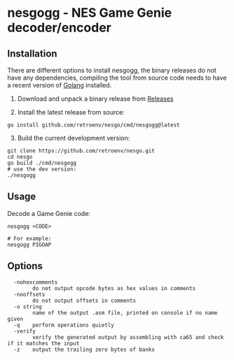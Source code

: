 # nesgogg - NES Game Genie decoder/encoder

## Installation

There are different options to install nesgogg, the binary releases do not have any dependencies, 
compiling the tool from source code needs to have a recent version of [Golang](https://go.dev/) installed.

1. Download and unpack a binary release from [Releases](https://github.com/retroenv/nesgo/releases)

2. Install the latest release from source: 

```
go install github.com/retroenv/nesgo/cmd/nesgogg@latest
```

3. Build the current development version:

```
git clone https://github.com/retroenv/nesgo.git
cd nesgo
go build ./cmd/nesgogg
# use the dev version:
./nesgogg  
```

## Usage

Decode a Game Genie code:

```
nesgogg <CODE>

# For example:
nesgogg PIGOAP
```

## Options

```
  -nohexcomments
    	do not output opcode bytes as hex values in comments
  -nooffsets
    	do not output offsets in comments
  -o string
    	name of the output .asm file, printed on console if no name given
  -q	perform operations quietly
  -verify
    	verify the generated output by assembling with ca65 and check if it matches the input
  -z	output the trailing zero bytes of banks
```
